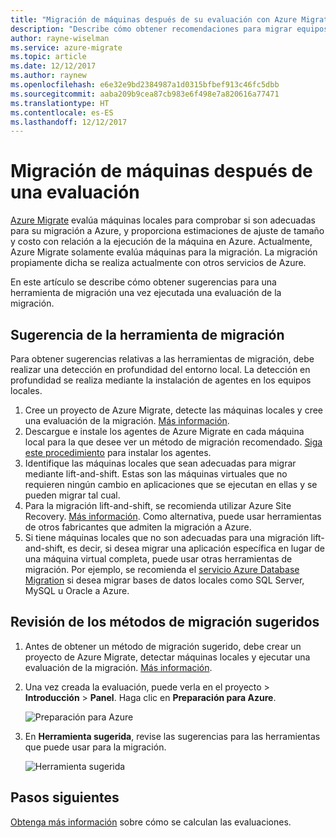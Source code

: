 ```yaml
---
title: "Migración de máquinas después de su evaluación con Azure Migrate | Microsoft Docs"
description: "Describe cómo obtener recomendaciones para migrar equipos después de ejecutar una evaluación con el servicio de Azure Migrate."
author: rayne-wiselman
ms.service: azure-migrate
ms.topic: article
ms.date: 12/12/2017
ms.author: raynew
ms.openlocfilehash: e6e32e9bd2384987a1d0315bfbef913c46fc5dbb
ms.sourcegitcommit: aaba209b9cea87cb983e6f498e7a820616a77471
ms.translationtype: HT
ms.contentlocale: es-ES
ms.lasthandoff: 12/12/2017
---
```

# <a name="migrate-machines-after-assessment"></a>Migración de máquinas después de una evaluación


[Azure Migrate](migrate-overview.md) evalúa máquinas locales para comprobar si son adecuadas para su migración a Azure, y proporciona estimaciones de ajuste de tamaño y costo con relación a la ejecución de la máquina en Azure. Actualmente, Azure Migrate solamente evalúa máquinas para la migración. La migración propiamente dicha se realiza actualmente con otros servicios de Azure.

En este artículo se describe cómo obtener sugerencias para una herramienta de migración una vez ejecutada una evaluación de la migración.

## <a name="migration-tool-suggestion"></a>Sugerencia de la herramienta de migración

Para obtener sugerencias relativas a las herramientas de migración, debe realizar una detección en profundidad del entorno local. La detección en profundidad se realiza mediante la instalación de agentes en los equipos locales.  

1. Cree un proyecto de Azure Migrate, detecte las máquinas locales y cree una evaluación de la migración. [Más información](tutorial-assessment-vmware.md).
2. Descargue e instale los agentes de Azure Migrate en cada máquina local para la que desee ver un método de migración recomendado. [Siga este procedimiento](how-to-create-group-machine-dependencies.md#prepare-machines-for-dependency-mapping) para instalar los agentes.
2. Identifique las máquinas locales que sean adecuadas para migrar mediante lift-and-shift. Estas son las máquinas virtuales que no requieren ningún cambio en aplicaciones que se ejecutan en ellas y se pueden migrar tal cual.
3. Para la migración lift-and-shift, se recomienda utilizar Azure Site Recovery. [Más información](../site-recovery/tutorial-migrate-on-premises-to-azure.md). Como alternativa, puede usar herramientas de otros fabricantes que admiten la migración a Azure.
4. Si tiene máquinas locales que no son adecuadas para una migración lift-and-shift, es decir, si desea migrar una aplicación específica en lugar de una máquina virtual completa, puede usar otras herramientas de migración. Por ejemplo, se recomienda el [servicio Azure Database Migration](https://azure.microsoft.com/campaigns/database-migration/) si desea migrar bases de datos locales como SQL Server, MySQL u Oracle a Azure.


## <a name="review-suggested-migration-methods"></a>Revisión de los métodos de migración sugeridos

1. Antes de obtener un método de migración sugerido, debe crear un proyecto de Azure Migrate, detectar máquinas locales y ejecutar una evaluación de la migración. [Más información](tutorial-assessment-vmware.md).
2. Una vez creada la evaluación, puede verla en el proyecto > **Introducción** > **Panel**. Haga clic en **Preparación para Azure**.

    ![Preparación para Azure](./media/tutorial-assessment-vmware/assessment-report.png)  

3. En **Herramienta sugerida**, revise las sugerencias para las herramientas que puede usar para la migración.

    ![Herramienta sugerida](./media/tutorial-assessment-vmware/assessment-suitability.png) 




## <a name="next-steps"></a>Pasos siguientes

[Obtenga más información](concepts-assessment-calculation.md) sobre cómo se calculan las evaluaciones.
